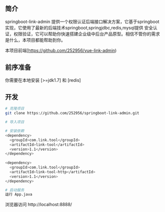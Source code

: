 


## 简介
springboot-link-admin 提供一个权限认证后端接口解决方案，它基于springboot实现，它使用了最新的后端技术springboot,springjdbc,redis,mysql提供 安全认证，权限验证，它可以帮助你快速搭建企业级中后台产品原型。相信不管你的需求是什么，本项目都能帮助到你。

本项目前端[https://github.com/252956/vue-link-admin) 


## 前序准备

你需要在本地安装 [>=jdk1.7] 和 [redis]



## 开发

```bash
# 克隆项目
git clone https://github.com/252956/springboot-link-admin.git

# 导入项目

# 安装依赖
<dependency>
  <groupId>com.link.tool</groupId>
  <artifactId>link-tool</artifactId>
  <version>1.1</version>
</dependency>
		
<dependency>
  <groupId>com.link.tool</groupId>
  <artifactId>link-tool-http</artifactId>
  <version>1.1</version>
</dependency>

# 启动服务
运行 App.java
```

浏览器访问 http://localhost:8888/






